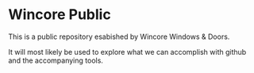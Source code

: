 # Wincore Public

This is a public repository esabished by Wincore Windows & Doors.

It will most likely be used to explore what we can accomplish with github and the accompanying tools. 
